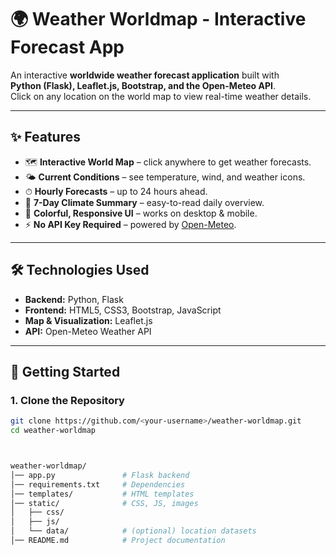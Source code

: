 # 🌍 Weather Worldmap - Interactive Forecast App

An interactive **worldwide weather forecast application** built with  
**Python (Flask), Leaflet.js, Bootstrap, and the Open-Meteo API**.  
Click on any location on the world map to view real-time weather details.

---

## ✨ Features
- 🗺️ **Interactive World Map** – click anywhere to get weather forecasts.  
- 🌤 **Current Conditions** – see temperature, wind, and weather icons.  
- ⏱ **Hourly Forecasts** – up to 24 hours ahead.  
- 📅 **7-Day Climate Summary** – easy-to-read daily overview.  
- 🎨 **Colorful, Responsive UI** – works on desktop & mobile.  
- ⚡ **No API Key Required** – powered by [Open-Meteo](https://open-meteo.com/).  

---

## 🛠️ Technologies Used
- **Backend:** Python, Flask  
- **Frontend:** HTML5, CSS3, Bootstrap, JavaScript  
- **Map & Visualization:** Leaflet.js  
- **API:** Open-Meteo Weather API  

---

## 🚀 Getting Started

### 1. Clone the Repository
```bash
git clone https://github.com/<your-username>/weather-worldmap.git
cd weather-worldmap



weather-worldmap/
│── app.py               # Flask backend
│── requirements.txt     # Dependencies
│── templates/           # HTML templates
│── static/              # CSS, JS, images
│   ├── css/
│   ├── js/
│   └── data/            # (optional) location datasets
│── README.md            # Project documentation
